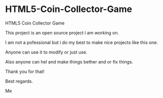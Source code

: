 # HTML5-Coin-Collector-Game
HTML5 Coin Collector Game

This project is an open source project i am working on.

I am not a pofessional but i do my best to make nice projects like this one.

Anyone can use it to modify or just use.

Also anyone can hel and make things bether and or fix things.

Thank you for that!

Best regards.

Me
